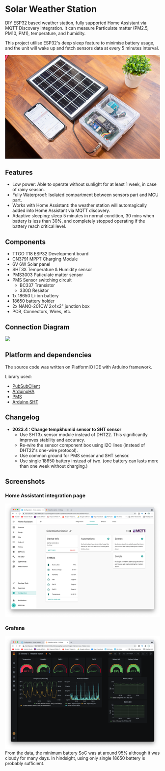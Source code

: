 # Solar Weather Station
DIY ESP32 based weather station, fully supported Home Assistant via MQTT Discovery integration. It can measure Particulate matter (PM2.5, PM10, PM1), temperature, and humidity. 

This project utilise ESP32's deep sleep feature to minimise battery usage, and the unit will wake up and fetch sensors data at every 5 minutes interval.


![](https://github.com/maxmacstn/HA-SolarWeatherStation/blob/main/images/IMG_8655.jpg?raw=true)

## Features
- Low power: Able to operate without sunlight for at least 1 week, in case of rainy season.
- Fully Waterproof: Isolated compartment between sensors part and MCU part.
- Works with Home Assistant: the weather station will automagically added into Home Assistant via MQTT discovery.
- Adaptive sleeping: sleep 5 minutes in normal condition, 30 mins when battery is less than 30%, and completely stopped operating if the battery reach critical level.

## Components
- TTGO T18 ESP32 Development board
- CN3791 MPPT Charging Module
- 6V 6W Solar panel
- SHT3X Temperature & Humidity sensor
- PMS3003 Paticulate matter sensor
- PMS Sensor switching circuit
  - BC337 Transistor
  - 330Ω Resistor 
- 1x 18650 Li-ion battery
- 18650 battery holder
- 2x NANO-201CW 2x4x2" junction box
- PCB, Connectors, Wires, etc.

## Connection Diagram
![](https://github.com/maxmacstn/HA-SolarWeatherStation/blob/main/images/connection-diagram.jpg?raw=true)


## Platform and dependencies
The source code was written on PlatformIO IDE with Arduino framework.

Library used:
- [PubSubClient](https://github.com/knolleary/pubsubclient)
- [ArduinoHA](https://github.com/dawidchyrzynski/arduino-home-assistant)
- [PMS](https://github.com/fu-hsi/PMS)
- [Arduino SHT](https://github.com/Sensirion/arduino-sht)

## Changelog
- **2023.4 : Change temp&humid sensor to SHT sensor**
	- Use SHT3x sensor module  instead of DHT22. This significantly improves stability and accuracy.
	- Re-wire the sensor component box using I2C lines (instead of DHT22's one-wire protocol).
	- Use common ground for PMS sensor and SHT sensor.
	- Use single 18650 battery instead of two. (one battery can lasts more than one week without charging.) 
	
## Screenshots

### Home Assistant integration page
![](https://github.com/maxmacstn/HA-SolarWeatherStation/blob/main/images/ha-ss-1.png?raw=true)

### Grafana
![](https://github.com/maxmacstn/HA-SolarWeatherStation/blob/main/images/grafana-ss-1.png?raw=true)
From the data, the minimum battery SoC was at around 95% although it was cloudy for many days. In hindsight, using only single 18650 battery is probably sufficient. 
